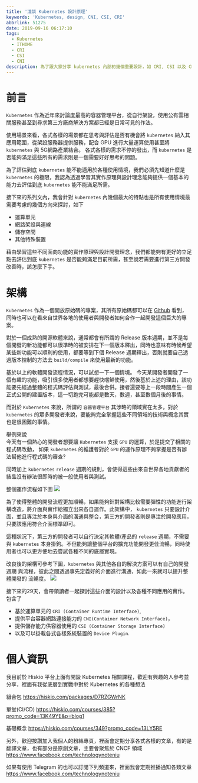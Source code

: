 ```yaml
---
title: '淺談 Kubernetes 設計原理'
keywords: 'Kubernetes, design, CNI, CSI, CRI'
abbrlink: 51275
date: 2019-09-16 06:17:10
tags:
  - Kubernetes
  - ITHOME
  - CRI
  - CSI
  - CNI
description: 為了跟大家分享 kubernetes 內部的幾個重要設計，如 CRI, CSI 以及 CNI, 本篇文章先簡單介紹了一下 kubernetes 內部相關的設計理念，透過理解這些理念更可以理解為什麼會有各式各樣的介面被設計出來。
---
```


# 前言


`Kubernetes` 作為近年來討論度最高的容器管理平台，從自行架設，使用公有雲相關服務甚至到尋求第三方廠商解決方案都已經是日常可見的作法。

使用場景來看，各式各樣的場景都在思考與評估是否有機會將 `kubernetes` 納入其應用範圍，從架設服務器提供服務，配合 GPU 進行大量運算使用甚至將 `kubernetes` 與 5G網路產業結合。 各式各樣的需求不停的發出，而 `kubernetes` 是否能夠滿足這些所有的需求則是一個需要好好思考的問題。

為了評估到底 `kubernetes` 能不能適用於各種使用情境，我們必須先知道什麼是 
`kubernetes` 的極限，我認為透過學習其實作原理與設計理念能夠提供一個基本的能力去評估到底 `kubernetes` 能不能滿足所需。

接下來的系列文內，我會針對 `kubernetes` 內幾個最大的特點也是所有使用情境最需要考慮的幾個方向來探討，如下

- 運算單元
- 網路架設與連線
- 儲存空間
- 其他特殊裝置

藉由學習這些不同面向功能的實作原理與設計開發理念，我們都能夠有更好的立足點去評估到底 `kubernetes` 是否能夠滿足目前所需，甚至說若需要進行第三方開發改善時，該怎麼下手。
     
     
# 架構

`Kubernetes` 作為一個開放原始碼的專案，其所有原始碼都可以在 [Github](https://github.com/kubernetes/kubernetes) 看到，同時也可以在看來自世界各地的使用者與開發者如何合作一起開發這個巨大的專案。

對於一個成熟的開源軟體來說，通常都會有所謂的 Release 版本週期，並不是每個開發的新功能都可以很準時的被安排在下一個版本釋出，同時也意味有時候希望某些新功能可以順利的使用，都要等到下個 Release 週期釋出，否則就要自己透過版本控制的方法去 `build/compile` 來使用最新的功能。

基於以上的軟體開發流程情況，可以試想一下一個情境。
今天某開發者開發了一個有趣的功能，吸引很多使用者都想要趕快嚐鮮使用，然後基於上述的理由，該功能要先經過整體的程式碼評估與測試，最後合併。接者還要等上一段時間產生一個正式公開的建置版本，這一切跑完可能都是數天，數週，甚至數個月後的事情。

而對於 `Kubernetes` 來說，所謂的 `容器管理平台` 其涉略的領域實在太多，對於 `kubernetes` 的眾多開發者來說，要能夠完全掌握這些不同領域的技術與概念其實也是很困難的事情。

舉例來說  
今天有一個熱心的開發者想要讓 `Kubernetes` 支援 `GPU` 的運算，於是提交了相關的程式碼改動， 如果 `kubernetes` 的維護者對於 `GPU` 的運作原理不夠掌握是否有辦法幫他進行程式碼的審查?

同時加上 `kubernetes` `release` 週期的規則，會使得這些由來自世界各地貢獻者的結晶沒有辦法很即時的被一般使用者與測試。

整個運作流程如下圖
![](https://imgur.com/VFxfxpr.png)


為了使得整體的開發流程更加順暢，如果能夠針對架構比較需要彈性的功能進行架構改造，將介面與實作給獨立出來各自運作。此架構中， `kubernetes` 只要設計介面，並且專注於本身與介面的溝通與整合，第三方的開發者則是專注於開發應用，只要該應用符合介面標準即可。

這種狀況下，第三方的開發者可以自行決定其軟體/產品的 `release` 週期，不需要與 `kubernetes` 本身掛鉤。不但能夠讓整個平台的擴充功能開發更佳流暢，同時使用者也可以更方便地去嘗試各種不同的底層實現。


改良後的架構可參考下圖，`kubernetes` 與其他各自的解決方案可以有自己的開發週期
與流程，彼此之間透過事先定義好的介面進行溝通，如此一來就可以提升整體開發的
流暢度。
![](https://imgur.com/FcbTSDc.png)

接下來的29天，會帶領讀者一起探討這些介面的設計以及各種不同應用的實作。
包含了
- 基於運算單元的 `CRI (Container Runtime Interface)`, 
- 提供平台容器網路連接能力的 `CNI(Container Network Interface)`，
- 提供儲存能力供容器使用的 `CSI (Container Storage Interface)` 
- 以及可以掛載各式各樣系統裝置的 `Device Plugin`.

# 個人資訊
我目前於 Hiskio 平台上面有開設 Kubernetes 相關課程，歡迎有興趣的人參考並分享，裡面有我從底層到實戰中對於 Kubernetes 的各種想法

組合包
https://hiskio.com/packages/D7RZGWrNK

單堂(CI/CD)
https://hiskio.com/courses/385?promo_code=13K49YE&p=blog1

基礎概念
https://hiskio.com/courses/349?promo_code=13LY5RE

另外，歡迎按讚加入我個人的粉絲專頁，裡面會定期分享各式各樣的文章，有的是翻譯文章，也有部分是原創文章，主要會聚焦於 CNCF 領域
https://www.facebook.com/technologynoteniu

如果有使用 Telegram 的也可以訂閱下列頻道來，裡面我會定期推播通知各類文章
https://www.facebook.com/technologynoteniu

